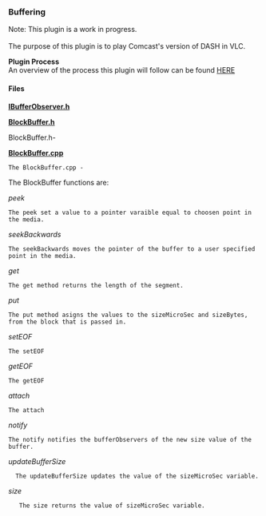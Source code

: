### **Buffering**


Note: This plugin is a work in progress.<br/><br/>
The purpose of this plugin is to play Comcast's version of DASH in VLC.<br />

**Plugin Process**<br />
An overview of the process this plugin will follow can be found [HERE](https://github.com/Grade-A-Software/Comcast-DASH-VLC/wiki/Plugin-Process)

#### Files

**[IBufferObserver.h](https://github.com/Grade-A-Software/Comcast-DASH-VLC/blob/master/modules/stream_filter/comcast_dash/buffer/IBufferObserver.h)**<br />
	

**[BlockBuffer.h](https://github.com/Grade-A-Software/Comcast-DASH-VLC/blob/master/modules/stream_filter/comcast_dash/buffer/BlockBuffer.h)**<br />

BlockBuffer.h-

**[BlockBuffer.cpp](https://github.com/Grade-A-Software/Comcast-DASH-VLC/blob/master/modules/stream_filter/comcast_dash/buffer/BlockBuffer.cpp)**<br />

    The BlockBuffer.cpp -


The BlockBuffer functions are:

_peek_

    The peek set a value to a pointer varaible equal to choosen point in the media.
    

_seekBackwards_

    The seekBackwards moves the pointer of the buffer to a user specified point in the media.

_get_

    The get method returns the length of the segment.
    
_put_

    The put method asigns the values to the sizeMicroSec and sizeBytes, from the block that is passed in.   

_setEOF_

    The setEOF

_getEOF_

    The getEOF
	
_attach_

    The attach
  
_notify_

    The notify notifies the bufferObservers of the new size value of the buffer.
  
_updateBufferSize_

      The updateBufferSize updates the value of the sizeMicroSec variable.

_size_

       The size returns the value of sizeMicroSec variable.
  


